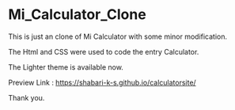 # Mi_Calculator_Clone

This is just an clone of Mi Calculator with some minor modification.

The Html and CSS were used to code the entry Calculator.

The Lighter theme is available now.

Preview Link :  https://shabari-k-s.github.io/calculatorsite/

Thank you.
